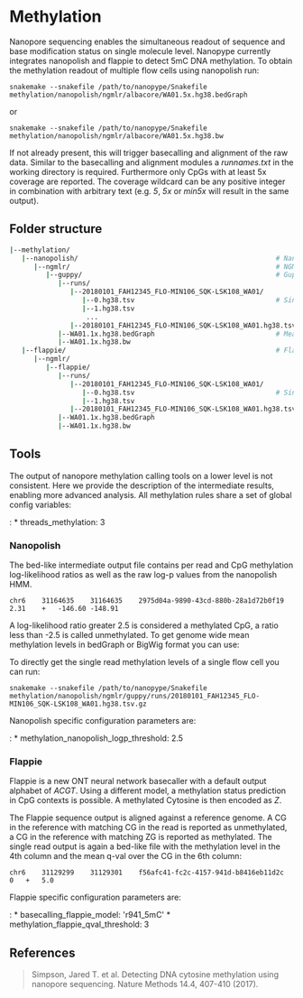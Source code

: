 # Methylation

Nanopore sequencing enables the simultaneous readout of sequence and base modification status on single molecule level. Nanopype currently integrates nanopolish and flappie to detect 5mC DNA methylation. To obtain the methylation readout of multiple flow cells using nanopolish run:  

    snakemake --snakefile /path/to/nanopype/Snakefile methylation/nanopolish/ngmlr/albacore/WA01.5x.hg38.bedGraph

or

    snakemake --snakefile /path/to/nanopype/Snakefile methylation/nanopolish/ngmlr/albacore/WA01.5x.hg38.bw

If not already present, this will trigger basecalling and alignment of the raw data. Similar to the basecalling and alignment modules a *runnames.txt* in the working directory is required. Furthermore only CpGs with at least 5x coverage are reported. The coverage wildcard can be any positive integer in combination with arbitrary text (e.g. *5*, *5x* or *min5x* will result in the same output).

## Folder structure

```sh
|--methylation/
   |--nanopolish/                                                 # Nanopolish
      |--ngmlr/                                                   # NGMLR alignment
         |--guppy/                                                # Guppy sequences
            |--runs/
               |--20180101_FAH12345_FLO-MIN106_SQK-LSK108_WA01/
                  |--0.hg38.tsv                                   # Single read batches
                  |--1.hg38.tsv
                   ...
               |--20180101_FAH12345_FLO-MIN106_SQK-LSK108_WA01.hg38.tsv.gz
            |--WA01.1x.hg38.bedGraph                              # Mean methylation level
            |--WA01.1x.hg38.bw
   |--flappie/                                                    # Flappie
      |--ngmlr/
         |--flappie/
            |--runs/
               |--20180101_FAH12345_FLO-MIN106_SQK-LSK108_WA01/
                  |--0.hg38.tsv                                   # Single read batches
                  |--1.hg38.tsv
               |--20180101_FAH12345_FLO-MIN106_SQK-LSK108_WA01.hg38.tsv.gz
            |--WA01.1x.hg38.bedGraph
            |--WA01.1x.hg38.bw
```


## Tools

The output of nanopore methylation calling tools on a lower level is not consistent. Here we provide the description of the intermediate results, enabling more advanced analysis. All methylation rules share a set of global config variables:

:   * threads_methylation: 3

### Nanopolish

The bed-like intermediate output file contains per read and CpG methylation log-likelihood ratios as well as the raw log-p values from the nanopolish HMM.

    chr6	31164635	31164635	2975d04a-9890-43cd-880b-28a1d72b0f19	2.31    +	-146.60	-148.91

A log-likelihood ratio greater 2.5 is considered a methylated CpG, a ratio less than -2.5 is called unmethylated. To get genome wide mean methylation levels in bedGraph or BigWig format you can use:

To directly get the single read methylation levels of a single flow cell you can run:

    snakemake --snakefile /path/to/nanopype/Snakefile methylation/nanopolish/ngmlr/guppy/runs/20180101_FAH12345_FLO-MIN106_SQK-LSK108_WA01.hg38.tsv.gz

Nanopolish specific configuration parameters are:

:   * methylation_nanopolish_logp_threshold: 2.5

### Flappie

Flappie is a new ONT neural network basecaller with a default output alphabet of *ACGT*. Using a different model, a methylation status prediction in CpG contexts is possible. A methylated Cytosine is then encoded as *Z*.

The Flappie sequence output is aligned against a reference genome. A CG in the reference with matching CG in the read is reported as unmethylated, a CG in the reference with matching ZG is reported as methylated.
The single read output is again a bed-like file with the methylation level in the 4th column and the mean q-val over the CG in the 6th column:

    chr6	31129299	31129301	f56afc41-fc2c-4157-941d-b8416eb11d2c	0	+	5.0

Flappie specific configuration parameters are:

:   * basecalling_flappie_model: 'r941_5mC'
    * methylation_flappie_qval_threshold: 3

## References

> Simpson, Jared T. et al. Detecting DNA cytosine methylation using nanopore sequencing. Nature Methods 14.4, 407-410 (2017).
